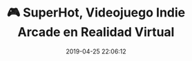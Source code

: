 ---
author_profile: false
title: "🎮 SuperHot, Videojuego Indie Arcade en Realidad Virtual"
description: "🎮 SuperHot, Videojuego Indie Arcade en Realidad Virtual"
excerpt: "🎮 SuperHot, Videojuego Indie Arcade en Realidad Virtual"
header:
  teaser: https://i.ibb.co/z6rGYqj/juego-superhot-shoter.gif
  video:
    id: jT11OEiA9x4
    provider: youtube
comments: true
date: 2019-04-25 22:06:12
tags:
- Arcade
- Realidad Virtual
- Trailer
categories:
- Vídeo Videojuegos
sidebar:
- title: "Videoteca"
  nav: vteca
---